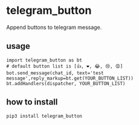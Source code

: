 # telegram_button

Append buttons to telegram message.

## usage

```
import telegram_button as bt
# default button list is [👍, ❤️, 😂, 😢, 😡]
bot.send_message(chat_id, text='test message',reply_markup=bt.get(YOUR_BUTTON_LIST))
bt.addHandlers(dispatcher, YOUR_BUTTON_LIST)
```

## how to install

`pip3 install telegram_button`